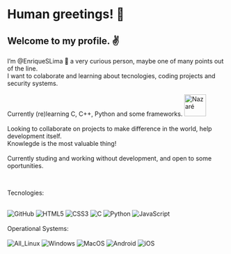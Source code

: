 <!---
EnriqueSLima/EnriqueSLima is a ✨ special ✨ repository because its `README.md` (this file) appears on your GitHub profile.
You can click the Preview link to take a look at your changes.
--->

<!DOCTYPE html>
<html>
<head>
<meta charset="UTF-8">
</head>
<body>
<h1>Human greetings! &#x1F596 </h1> 
<h2>Welcome to my profile. &#x270C </h2>
<p> I’m @EnriqueSLima &#x1F918 a very curious person, maybe one of many points out of the line.</br>
    I want to colaborate and learning about tecnologies, coding projects and security systems.</br>
    </br>Currently (re)learning C, C++, Python and some frameworks.
    <img alt="Nazaré" src="https://c.tenor.com/YAOhbZ5GZy4AAAAd/nazar%C3%A9.gif" style="width: 50px"> </br>
    </br>Looking to collaborate on projects to make difference in the world, help development itself.</br>
    Knowlegde is the most valuable thing!</br></br> Currently studing and working without development, and open to some oportunities.
 </p> </br>

Tecnologies:
<div style="display: inline_block"> </br>
<img  allign="center" src="https://img.shields.io/badge/GitHub-100000?style=for-the-badge&logo=github&logoColor=white" alt="GitHub">
<img  allign="center" src="https://img.shields.io/badge/HTML5-E34F26?style=for-the-badge&logo=html5&logoColor=white" alt="HTML5">
<img  allign="center" src="https://img.shields.io/badge/CSS3-1572B6?style=for-the-badge&logo=css3&logoColor=white" alt="CSS3">
<img  allign="center" src="https://img.shields.io/badge/C%2B%2B-00599C?style=for-the-badge&logo=c%2B%2B&logoColor=white" alt="C">
<img  allign="center" src="https://img.shields.io/badge/Python-14354C?style=for-the-badge&logo=python&logoColor=white" alt="Python">
<img  allign="center" src="https://img.shields.io/badge/JavaScript-323330?style=for-the-badge&logo=javascript&logoColor=F7DF1E" alt="JavaScript">
</div> </br>
Operational Systems:
<div style="display: inline_block"> </br>
<img  allign="center" src="https://img.shields.io/badge/Linux-FCC624?style=for-the-badge&logo=linux&logoColor=black" alt="All_Linux">
<img  allign="center" src="https://img.shields.io/badge/Windows-0078D6?style=for-the-badge&logo=windows&logoColor=white" alt="Windows">
<img  allign="center" src="https://img.shields.io/badge/mac%20os-000000?style=for-the-badge&logo=apple&logoColor=white" alt="MacOS">
<img  allign="center" src="https://img.shields.io/badge/Android-3DDC84?style=for-the-badge&logo=android&logoColor=white" alt="Android">
<img  allign="center" src="https://img.shields.io/badge/iOS-000000?style=for-the-badge&logo=ios&logoColor=white" alt="iOS">
</div>
</body>
</html>
